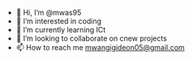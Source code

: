 - 👋 Hi, I’m @mwas95
- 👀 I’m interested in coding
- 🌱 I’m currently learning ICt
- 💞️ I’m looking to collaborate on cnew projects
- 📫 How to reach me mwangigideon05@gmail.com

<!---
mwas95/mwas95 is a ✨ special ✨ repository because its `README.md` (this file) appears on your GitHub profile.
You can click the Preview link to take a look at your changes.
--->
